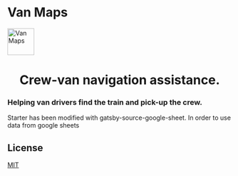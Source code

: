 # Van Maps

<a href="https://www.vanmaps.net">
    <img alt="Van Maps" src="https://raw.githubusercontent.com/gkproctor/vanMaps/master/src/images/mapOverview.png" width="60" />
  </a>
<h1 align="center">
  Crew-van navigation assistance.
</h1>
<h3>
  Helping van drivers find the train and pick-up the crew.
</h3>
Starter has been modified with gatsby-source-google-sheet. In order to use data from google sheets

## License

[MIT](LICENSE)
